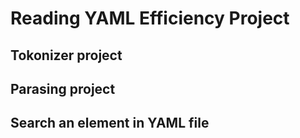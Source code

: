 # Reading YAML Efficiency Project

## Tokonizer project


## Parasing project


## Search an element in YAML file
